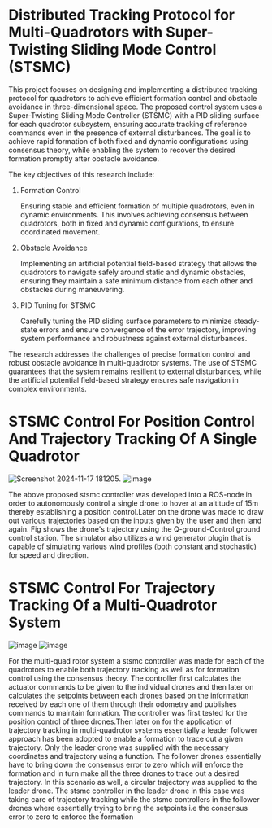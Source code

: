 # Distributed Tracking Protocol for Multi-Quadrotors with Super-Twisting Sliding Mode Control (STSMC)
This project focuses on designing and implementing a distributed tracking protocol for quadrotors to achieve efficient formation control and obstacle avoidance in three-dimensional space. The proposed control system uses a Super-Twisting Sliding Mode Controller (STSMC) with a PID sliding surface for each quadrotor subsystem, ensuring accurate tracking of reference commands even in the presence of external disturbances. The goal is to achieve rapid formation of both fixed and dynamic configurations using consensus theory, while enabling the system to recover the desired formation promptly after obstacle avoidance.

The key objectives of this research include:

1. Formation Control

   Ensuring stable and efficient formation of multiple quadrotors, even in dynamic environments. This involves achieving consensus between quadrotors, both in fixed and 
   dynamic configurations, to ensure coordinated movement.

2. Obstacle Avoidance

   Implementing an artificial potential field-based strategy that allows the quadrotors to navigate safely around static and dynamic obstacles, ensuring they maintain a safe 
   minimum distance from each other and obstacles during maneuvering.

4. PID Tuning for STSMC

   Carefully tuning the PID sliding surface parameters to minimize steady-state errors and ensure convergence of the error trajectory, improving system performance and 
   robustness against external disturbances.

The research addresses the challenges of precise formation control and robust obstacle avoidance in multi-quadrotor systems. The use of STSMC guarantees that the system remains resilient to external disturbances, while the artificial potential field-based strategy ensures safe navigation in complex environments.

# STSMC Control For Position Control And Trajectory Tracking Of A Single Quadrotor
![Screenshot 2024-11-17 181205](https://github.com/user-attachments/assets/f9b48cc5-dc86-444c-a3ff-e564fb756e91).               ![image](https://github.com/user-attachments/assets/cbb55ba6-a79a-42be-9035-566020d99213)

The above proposed stsmc controller was developed into a ROS-node in order to autonomously control a single drone to hover at an altitude of 15m thereby establishing a position control.Later on the drone was made to draw out various trajectories based on the inputs given by the user and then land again. Fig shows the drone's trajectory using the Q-ground-Control ground control station. The simulator also utilizes a wind generator plugin that is capable of simulating various wind profiles (both constant and stochastic) for speed and direction.



# STSMC Control For Trajectory Tracking Of a Multi-Quadrotor System
![image](https://github.com/user-attachments/assets/09326d93-a5f5-4958-ac4e-e4d54776608a)  ![image](https://github.com/user-attachments/assets/edfcf260-c43f-4aed-85ae-7987717f2cb0)

For the multi-quad rotor system a stsmc controller was made for each of the quadrotors to enable both trajectory tracking as well as for formation control using the consensus theory. The controller first calculates the actuator commands to be given to the individual drones and then later on calculates the setpoints between each drones based on the information received by each one of them through their odometry and publishes commands to maintain formation. The controller was first tested for the position control of three drones.Then later on for the application of trajectory tracking in multi-quadrotor systems essentially a leader follower approach has been adopted to enable a formation to trace out a given trajectory. Only the leader drone was supplied with the necessary coordinates and trajectory using a function. The follower drones essentially have to bring down the consensus error to zero which will enforce the formation and in turn make all the three drones to trace out a desired trajectory. In this scenario as well, a circular trajectory was supplied to the leader drone. The stsmc controller in the leader drone in this case was taking care of trajectory tracking while the stsmc controllers in the follower drones where essentially trying to bring the setpoints i.e the consensus error to zero to enforce the formation

